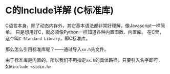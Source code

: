 # C的Include详解 (C标准库)

C语言本身，除了动态内存外，其它基本语法都非常好理解，像Javascript一样简单。
只是想用好C，就必须像Python一样知道各种内置函数、内置库。
在C里，这个叫`C Standard Library`，即C标准库。

那么怎么引用标准库呢？——通过导入`xx.h`头文件。

由于标准库是内置的，所以我们不用指定`xx.h`的具体路径，只要引入名字即可，如`#include <stdio.h>`

